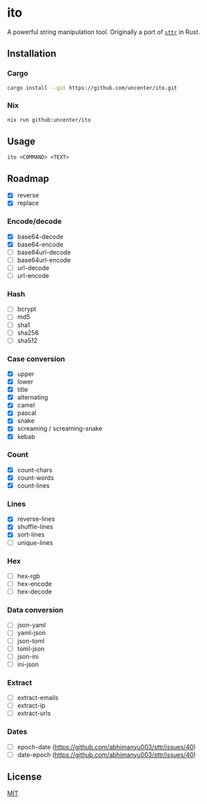 # ito

A powerful string manipulation tool. Originally a port of [`sttr`](https://github.com/abhimanyu003/sttr) in Rust.

## Installation

### Cargo

```sh
cargo install --git https://github.com/uncenter/ito.git
```

### Nix

```sh
nix run github:uncenter/ito
```

## Usage

```
ito <COMMAND> <TEXT>
```

## Roadmap

- [x] reverse
- [x] replace

### Encode/decode

- [x] base64-decode
- [x] base64-encode
- [ ] base64url-decode
- [ ] base64url-encode
- [ ] url-decode
- [ ] url-encode

### Hash

- [ ] bcrypt
- [ ] md5
- [ ] sha1
- [ ] sha256
- [ ] sha512

### Case conversion

- [x] upper
- [x] lower
- [x] title
- [x] alternating
- [x] camel
- [x] pascal
- [x] snake
- [x] screaming / screaming-snake
- [x] kebab

### Count

- [x] count-chars
- [x] count-words
- [x] count-lines

### Lines

- [x] reverse-lines
- [x] shuffle-lines
- [x] sort-lines
- [ ] unique-lines

### Hex

- [ ] hex-rgb
- [ ] hex-encode
- [ ] hex-decode

### Data conversion

- [ ] json-yaml
- [ ] yaml-json
- [ ] json-toml
- [ ] toml-json
- [ ] json-ini
- [ ] ini-json

### Extract

- [ ] extract-emails
- [ ] extract-ip
- [ ] extract-urls

### Dates

- [ ] epoch-date (https://github.com/abhimanyu003/sttr/issues/40)
- [ ] date-epoch (https://github.com/abhimanyu003/sttr/issues/40)

## License

[MIT](LICENSE)
